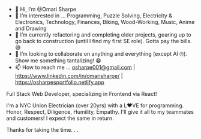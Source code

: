 - 👋 Hi, I’m @Omari Sharpe
- 👀 I’m interested in ... Programming, Puzzle Solving, Electricity & Electronics, Technology, Finances, Biking, Wood-Working, Music, Anime and Drawing
- 🌱 I’m currently refactoring and completing older projects, gearing up to go back to construction (until I find my first SE role). Gotta pay the bills. 😅
- 💞️ I’m looking to collaborate on anything and everything (except AI 🙄). Show me something tantalizing! 😁
- 📫 How to reach me ... osharpe001@gmail.com | https://www.linkedin.com/in/omarisharpe/ | https://osharpesportfolio.netlify.app

<!---
OSharpe/OSharpe is a ✨ special ✨ repository because its `README.md` (this file) appears on your GitHub profile.
You can click the Preview link to take a look at your changes.
--->

  Full Stack Web Developer, specializing in Frontend via React! 
  
  I'm a NYC Union Electrician (over 20yrs) with a L❤️VE for programming.
  Honor, Respect, Diligence, Humility, Empathy. I'll give it all to my teammates and customers! I expect the same in return.
  
  Thanks for taking the time. . .
